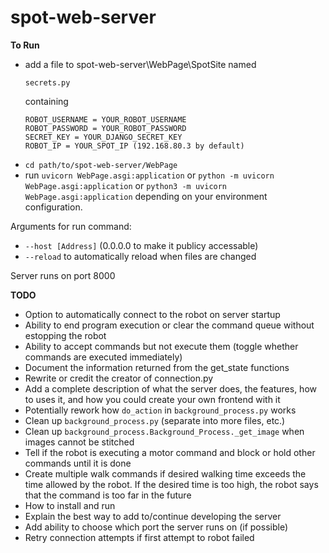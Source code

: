 # spot-web-server

**To Run**

- add a file to spot-web-server\WebPage\SpotSite named 
  ```
  secrets.py
  ```
  containing 
  ```
  ROBOT_USERNAME = YOUR_ROBOT_USERNAME
  ROBOT_PASSWORD = YOUR_ROBOT_PASSWORD
  SECRET_KEY = YOUR_DJANGO_SECRET_KEY
  ROBOT_IP = YOUR_SPOT_IP (192.168.80.3 by default)
  ```
- ```cd path/to/spot-web-server/WebPage```
- run ```uvicorn WebPage.asgi:application``` or ```python -m uvicorn WebPage.asgi:application``` or ```python3 -m uvicorn WebPage.asgi:application``` depending on your environment configuration.

Arguments for run command: 
- ```--host [Address]``` (0.0.0.0 to make it publicy accessable)
- ```--reload``` to automatically reload when files are changed

Server runs on port 8000

**TODO**
- Option to automatically connect to the robot on server startup
- Ability to end program execution or clear the command queue without estopping the robot
- Ability to accept commands but not execute them (toggle whether commands are executed immediately)
- Document the information returned from the get_state functions
- Rewrite or credit the creator of connection.py
- Add a complete description of what the server does, the features, how to uses it, and how you could create your own frontend with it
- Potentially rework how ```do_action``` in ```background_process.py``` works
- Clean up ```background_process.py``` (separate into more files, etc.) 
- Clean up ```background_process.Background_Process._get_image``` when images cannot be stitched
- Tell if the robot is executing a motor command and block or hold other commands until it is done
- Create multiple walk commands if desired walking time exceeds the time allowed by the robot. If the desired time is too high, the robot says that the command is too far in the future
- How to install and run
- Explain the best way to add to/continue developing the server
- Add ability to choose which port the server runs on (if possible)
- Retry connection attempts if first attempt to robot failed

